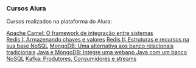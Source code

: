 ### Cursos Alura

Cursos realizados na plataforma do Alura:

[Apache Camel: O framework de integração entre sistemas](https://github.com/dpalmas/apache-camel.git) <br>
[Redis I: Armazenando chaves e valores](https://github.com/dpalmas/redis1.git)
[Redis II: Estruturas e recursos na sua base NoSQL](https://cursos.alura.com.br/course/nosql-chave-valor-com-redis-2)
[MongoDB: Uma alternativa aos banco relacionais tradicionais](https://github.com/dpalmas/mongodb.git)
[Java e MongoDB: Integre uma webapp Java com um banco NoSQL](https://github.com/dpalmas/java-mongodb.git)
[Kafka: Produtores, Consumidores e streams](https://github.com/dpalmas/kafka.git)
